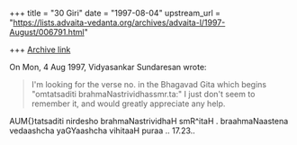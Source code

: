 +++
title = "30 Giri"
date = "1997-08-04"
upstream_url = "https://lists.advaita-vedanta.org/archives/advaita-l/1997-August/006791.html"

+++
[Archive link](https://lists.advaita-vedanta.org/archives/advaita-l/1997-August/006791.html)

On Mon, 4 Aug 1997, Vidyasankar Sundaresan wrote:

> I'm looking for the verse no. in the Bhagavad Gita which begins
> "omtatsaditi brahmaNastrividhassmr.ta:" I just don't seem to remember it,
> and would greatly appreciate any help.

AUM{}tatsaditi nirdesho brahmaNastrividhaH smR^itaH .
braahmaNaastena vedaashcha yaGYaashcha vihitaaH puraa .. 17\.23..

